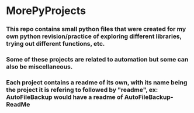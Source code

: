 # MorePyProjects

### This repo contains small python files that were created for my own python revision/practice of exploring different libraries, trying out different functions, etc. 
### Some of these projects are related to automation but some can also be miscellaneous.
### Each project contains a readme of its own, with its name being the project it is refering to followed by "readme", ex: AutoFileBackup would have a readme of AutoFileBackup-ReadMe
 
